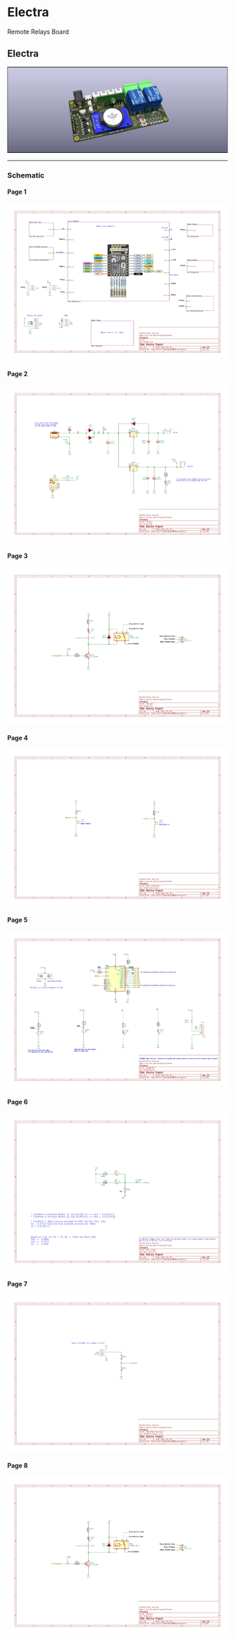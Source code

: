 # Electra
Remote Relays Board

## Electra
![](/doc/Electra-rev2.0-ray.png)

---

### Schematic

#### Page 1
![](/doc/schematic/Electra-page-1.png)

#### Page 2
![](/doc/schematic/Electra-page-2.png)

#### Page 3
![](/doc/schematic/Electra-page-3.png)

#### Page 4
![](/doc/schematic/Electra-page-4.png)

#### Page 5
![](/doc/schematic/Electra-page-5.png)

#### Page 6
![](/doc/schematic/Electra-page-6.png)

#### Page 7
![](/doc/schematic/Electra-page-7.png)

#### Page 8
![](/doc/schematic/Electra-page-8.png)
